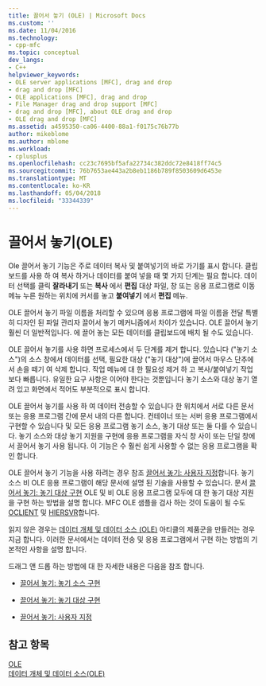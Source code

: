 ```yaml
---
title: 끌어서 놓기 (OLE) | Microsoft Docs
ms.custom: ''
ms.date: 11/04/2016
ms.technology:
- cpp-mfc
ms.topic: conceptual
dev_langs:
- C++
helpviewer_keywords:
- OLE server applications [MFC], drag and drop
- drag and drop [MFC]
- OLE applications [MFC], drag and drop
- File Manager drag and drop support [MFC]
- drag and drop [MFC], about OLE drag and drop
- OLE drag and drop [MFC]
ms.assetid: a4595350-ca06-4400-88a1-f0175c76b77b
author: mikeblome
ms.author: mblome
ms.workload:
- cplusplus
ms.openlocfilehash: cc23c7695bf5afa22734c382ddc72e8418ff74c5
ms.sourcegitcommit: 76b7653ae443a2b8eb1186b789f8503609d6453e
ms.translationtype: MT
ms.contentlocale: ko-KR
ms.lasthandoff: 05/04/2018
ms.locfileid: "33344339"
---
```

# <a name="drag-and-drop-ole"></a>끌어서 놓기(OLE)
Ole 끌어서 놓기 기능은 주로 데이터 복사 및 붙여넣기의 바로 가기를 표시 합니다. 클립보드를 사용 하 여 복사 하거나 데이터를 붙여 넣을 때 몇 가지 단계는 필요 합니다. 데이터 선택를 클릭 **잘라내기** 또는 **복사** 에서 **편집** 대상 파일, 창 또는 응용 프로그램로 이동 메뉴 누른 원하는 위치에 커서를 놓고 **붙여넣기** 에서 **편집** 메뉴.  
  
 OLE 끌어서 놓기 파일 이름을 처리할 수 있으며 응용 프로그램에 파일 이름을 전달 특별히 디자인 된 파일 관리자 끌어서 놓기 메커니즘에서 차이가 있습니다. OLE 끌어서 놓기 훨씬 더 일반적입니다. 에 끌어 놓는 모든 데이터를 클립보드에 배치 될 수도 있습니다.  
  
 OLE 끌어서 놓기를 사용 하면 프로세스에서 두 단계를 제거 합니다. 있습니다 ("놓기 소스")의 소스 창에서 데이터를 선택, 필요한 대상 ("놓기 대상")에 끌어서 마우스 단추에서 손을 떼기 여 삭제 합니다. 작업 메뉴에 대 한 필요성 제거 하 고 복사/붙여넣기 작업 보다 빠릅니다. 유일한 요구 사항은 이어야 한다는 것뿐입니다 놓기 소스와 대상 놓기 열려 있고 화면에서 적어도 부분적으로 표시 합니다.  
  
 OLE 끌어서 놓기를 사용 하 여 데이터 전송할 수 있습니다 한 위치에서 서로 다른 문서 또는 응용 프로그램 간에 문서 내의 다른 합니다. 컨테이너 또는 서버 응용 프로그램에서 구현할 수 있습니다 및 모든 응용 프로그램 놓기 소스, 놓기 대상 또는 둘 다를 수 있습니다. 놓기 소스와 대상 놓기 지원을 구현에 응용 프로그램을 자식 창 사이 또는 단일 창에서 끌어서 놓기 사용 됩니다. 이 기능은 수 훨씬 쉽게 사용할 수 없는 응용 프로그램을 확인 합니다.  
  
 OLE 끌어서 놓기 기능을 사용 하려는 경우 참조 [끌어서 놓기: 사용자 지정](../mfc/drag-and-drop-customizing.md)합니다. 놓기 소스 비 OLE 응용 프로그램이 해당 문서에 설명 된 기술을 사용할 수 있습니다. 문서 [끌어서 놓기: 놓기 대상 구현](../mfc/drag-and-drop-implementing-a-drop-target.md) OLE 및 비 OLE 응용 프로그램 모두에 대 한 놓기 대상 지원을 구현 하는 방법을 설명 합니다. MFC OLE 샘플을 검사 하는 것이 도움이 될 수도 [OCLIENT](../visual-cpp-samples.md) 및 [HIERSVR](../visual-cpp-samples.md)합니다.  
  
 읽지 않은 경우는 [데이터 개체 및 데이터 소스 (OLE)](../mfc/data-objects-and-data-sources-ole.md) 아티클의 제품군을 만들려는 경우 지금 합니다. 이러한 문서에서는 데이터 전송 및 응용 프로그램에서 구현 하는 방법의 기본적인 사항을 설명 합니다.  
  
 드래그 앤 드롭 하는 방법에 대 한 자세한 내용은 다음을 참조 합니다.  
  
-   [끌어서 놓기: 놓기 소스 구현](../mfc/drag-and-drop-implementing-a-drop-source.md)  
  
-   [끌어서 놓기: 놓기 대상 구현](../mfc/drag-and-drop-implementing-a-drop-target.md)  
  
-   [끌어서 놓기: 사용자 지정](../mfc/drag-and-drop-customizing.md)  
  
## <a name="see-also"></a>참고 항목  
 [OLE](../mfc/ole-in-mfc.md)   
 [데이터 개체 및 데이터 소스(OLE)](../mfc/data-objects-and-data-sources-ole.md)

